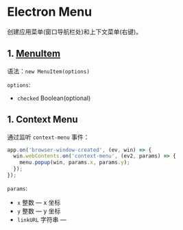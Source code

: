 # Electron Menu

创建应用菜单(窗口导航栏处)和上下文菜单(右键)。

## 1. [MenuItem](https://www.electronjs.org/docs/api/menu-item)

语法：`new MenuItem(options)`

`options`:

- `checked` Boolean(optional)

## 1. Context Menu

通过监听 `context-menu` 事件：

```js
app.on('browser-window-created', (ev, win) => {
  win.webContents.on('context-menu', (ev2, params) => {
    menu.popup(win, params.x, params.y);
  });
});
```

`params`:

- `x` 整数 — x 坐标
- `y` 整数 — y 坐标
- `linkURL` 字符串 — 

